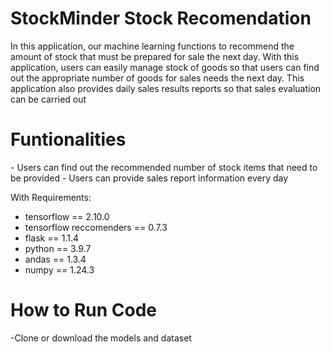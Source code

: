 <h1>StockMinder Stock Recomendation</h1>
In this application, our machine learning functions to recommend the amount of stock that must be prepared for sale the next day. With this application, users can easily manage stock of goods so that users can find out the appropriate number of goods for sales needs the next day. This application also provides daily sales results reports so that sales evaluation can be carried out

<h1> Funtionalities</h1>
 - Users can find out the recommended number of stock items that need to be provided 
 - Users can provide sales report information every day

With Requirements:
- tensorflow == 2.10.0
- tensorflow reccomenders == 0.7.3
- flask == 1.1.4
- python == 3.9.7
- andas == 1.3.4
- numpy == 1.24.3

<h1> How to Run Code</h1>
-Clone or download the models and dataset
